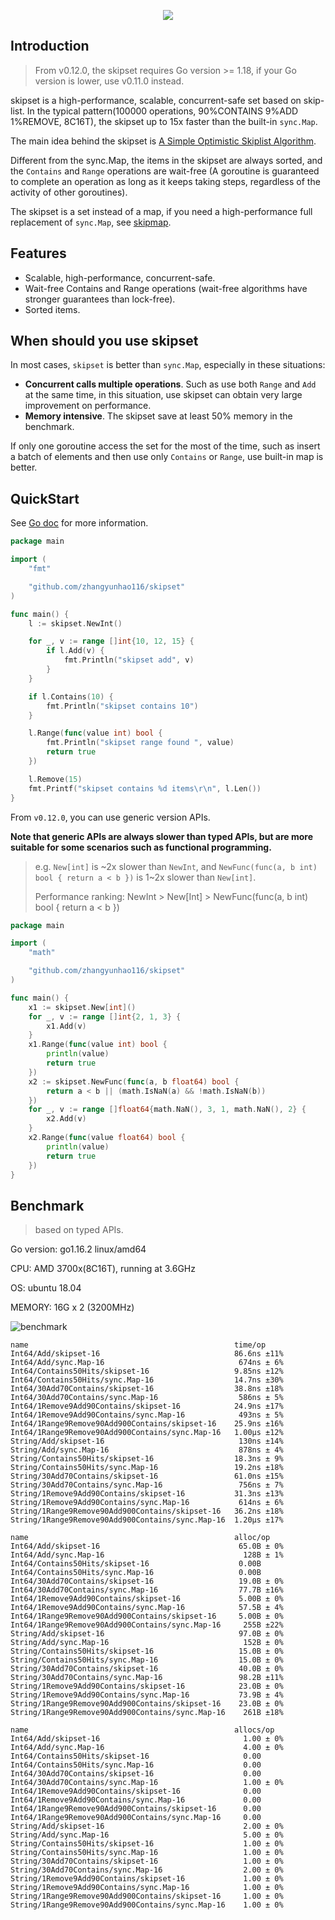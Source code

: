 <p align="center">
  <img src="https://raw.githubusercontent.com/zhangyunhao116/public-data/master/skipset-logo2.png"/>
</p>

## Introduction

> From v0.12.0, the skipset requires Go version >= 1.18, if your Go version is lower, use v0.11.0 instead.

skipset is a high-performance, scalable, concurrent-safe set based on skip-list. In the typical pattern(100000 operations, 90%CONTAINS 9%ADD 1%REMOVE, 8C16T), the skipset up to 15x faster than the built-in `sync.Map`.

The main idea behind the skipset is [A Simple Optimistic Skiplist Algorithm](<https://people.csail.mit.edu/shanir/publications/LazySkipList.pdf>).

Different from the sync.Map, the items in the skipset are always sorted, and the `Contains` and `Range` operations are wait-free (A goroutine is guaranteed to complete an operation as long as it keeps taking steps, regardless of the activity of other goroutines).

The skipset is a set instead of a map, if you need a high-performance full replacement of `sync.Map`, see [skipmap](<https://github.com/zhangyunhao116/skipmap>).

## Features

- Scalable, high-performance, concurrent-safe.
- Wait-free Contains and Range operations (wait-free algorithms have stronger guarantees than lock-free).
- Sorted items.



## When should you use skipset

In most cases, `skipset` is better than `sync.Map`, especially in these situations: 

- **Concurrent calls multiple operations**. Such as use both `Range` and `Add` at the same time, in this situation, use skipset can obtain very large improvement on performance.
- **Memory intensive**. The skipset save at least 50% memory in the benchmark.

If only one goroutine access the set for the most of the time, such as insert a batch of elements and then use only `Contains` or `Range`, use built-in map is better.



## QuickStart

See [Go doc](https://godoc.org/github.com/zhangyunhao116/skipset) for more information.

```go
package main

import (
	"fmt"

	"github.com/zhangyunhao116/skipset"
)

func main() {
	l := skipset.NewInt()

	for _, v := range []int{10, 12, 15} {
		if l.Add(v) {
			fmt.Println("skipset add", v)
		}
	}

	if l.Contains(10) {
		fmt.Println("skipset contains 10")
	}

	l.Range(func(value int) bool {
		fmt.Println("skipset range found ", value)
		return true
	})

	l.Remove(15)
	fmt.Printf("skipset contains %d items\r\n", l.Len())
}

```



From `v0.12.0`, you can use generic version APIs.

**Note that generic APIs are always slower than typed APIs, but are more suitable for some scenarios such as functional programming.**

> e.g. `New[int]` is \~2x slower than `NewInt`, and `NewFunc(func(a, b int) bool { return a < b })` is 1\~2x slower than `New[int]`.
>
> Performance ranking: NewInt > New[Int] > NewFunc(func(a, b int) bool { return a < b })

```go
package main

import (
	"math"

	"github.com/zhangyunhao116/skipset"
)

func main() {
	x1 := skipset.New[int]()
	for _, v := range []int{2, 1, 3} {
		x1.Add(v)
	}
	x1.Range(func(value int) bool {
		println(value)
		return true
	})
	x2 := skipset.NewFunc(func(a, b float64) bool {
		return a < b || (math.IsNaN(a) && !math.IsNaN(b))
	})
	for _, v := range []float64{math.NaN(), 3, 1, math.NaN(), 2} {
		x2.Add(v)
	}
	x2.Range(func(value float64) bool {
		println(value)
		return true
	})
}

```

## Benchmark

> based on typed APIs.

Go version: go1.16.2 linux/amd64

CPU: AMD 3700x(8C16T), running at 3.6GHz

OS: ubuntu 18.04

MEMORY: 16G x 2 (3200MHz)

![benchmark](https://raw.githubusercontent.com/zhangyunhao116/public-data/master/skipset-benchmark.png)

```
name                                              time/op
Int64/Add/skipset-16                              86.6ns ±11%
Int64/Add/sync.Map-16                              674ns ± 6%
Int64/Contains50Hits/skipset-16                   9.85ns ±12%
Int64/Contains50Hits/sync.Map-16                  14.7ns ±30%
Int64/30Add70Contains/skipset-16                  38.8ns ±18%
Int64/30Add70Contains/sync.Map-16                  586ns ± 5%
Int64/1Remove9Add90Contains/skipset-16            24.9ns ±17%
Int64/1Remove9Add90Contains/sync.Map-16            493ns ± 5%
Int64/1Range9Remove90Add900Contains/skipset-16    25.9ns ±16%
Int64/1Range9Remove90Add900Contains/sync.Map-16   1.00µs ±12%
String/Add/skipset-16                              130ns ±14%
String/Add/sync.Map-16                             878ns ± 4%
String/Contains50Hits/skipset-16                  18.3ns ± 9%
String/Contains50Hits/sync.Map-16                 19.2ns ±18%
String/30Add70Contains/skipset-16                 61.0ns ±15%
String/30Add70Contains/sync.Map-16                 756ns ± 7%
String/1Remove9Add90Contains/skipset-16           31.3ns ±13%
String/1Remove9Add90Contains/sync.Map-16           614ns ± 6%
String/1Range9Remove90Add900Contains/skipset-16   36.2ns ±18%
String/1Range9Remove90Add900Contains/sync.Map-16  1.20µs ±17%

name                                              alloc/op
Int64/Add/skipset-16                               65.0B ± 0%
Int64/Add/sync.Map-16                               128B ± 1%
Int64/Contains50Hits/skipset-16                    0.00B     
Int64/Contains50Hits/sync.Map-16                   0.00B     
Int64/30Add70Contains/skipset-16                   19.0B ± 0%
Int64/30Add70Contains/sync.Map-16                  77.7B ±16%
Int64/1Remove9Add90Contains/skipset-16             5.00B ± 0%
Int64/1Remove9Add90Contains/sync.Map-16            57.5B ± 4%
Int64/1Range9Remove90Add900Contains/skipset-16     5.00B ± 0%
Int64/1Range9Remove90Add900Contains/sync.Map-16     255B ±22%
String/Add/skipset-16                              97.0B ± 0%
String/Add/sync.Map-16                              152B ± 0%
String/Contains50Hits/skipset-16                   15.0B ± 0%
String/Contains50Hits/sync.Map-16                  15.0B ± 0%
String/30Add70Contains/skipset-16                  40.0B ± 0%
String/30Add70Contains/sync.Map-16                 98.2B ±11%
String/1Remove9Add90Contains/skipset-16            23.0B ± 0%
String/1Remove9Add90Contains/sync.Map-16           73.9B ± 4%
String/1Range9Remove90Add900Contains/skipset-16    23.0B ± 0%
String/1Range9Remove90Add900Contains/sync.Map-16    261B ±18%

name                                              allocs/op
Int64/Add/skipset-16                                1.00 ± 0%
Int64/Add/sync.Map-16                               4.00 ± 0%
Int64/Contains50Hits/skipset-16                     0.00     
Int64/Contains50Hits/sync.Map-16                    0.00     
Int64/30Add70Contains/skipset-16                    0.00     
Int64/30Add70Contains/sync.Map-16                   1.00 ± 0%
Int64/1Remove9Add90Contains/skipset-16              0.00     
Int64/1Remove9Add90Contains/sync.Map-16             0.00     
Int64/1Range9Remove90Add900Contains/skipset-16      0.00     
Int64/1Range9Remove90Add900Contains/sync.Map-16     0.00     
String/Add/skipset-16                               2.00 ± 0%
String/Add/sync.Map-16                              5.00 ± 0%
String/Contains50Hits/skipset-16                    1.00 ± 0%
String/Contains50Hits/sync.Map-16                   1.00 ± 0%
String/30Add70Contains/skipset-16                   1.00 ± 0%
String/30Add70Contains/sync.Map-16                  2.00 ± 0%
String/1Remove9Add90Contains/skipset-16             1.00 ± 0%
String/1Remove9Add90Contains/sync.Map-16            1.00 ± 0%
String/1Range9Remove90Add900Contains/skipset-16     1.00 ± 0%
String/1Range9Remove90Add900Contains/sync.Map-16    1.00 ± 0%
```